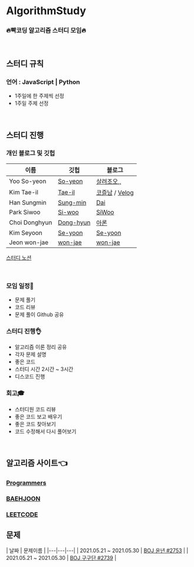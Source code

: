 # AlgorithmStudy
### **🔥빡코딩 알고리즘 스터디 모임🔥**

<br>

## 스터디 규칙

### 언어 : JavaScript | Python
  - 1주일에 한 주제씩 선정
  - 1주일 주제 선정

<br>

## **스터디 진행**

### 개인 블로그 및 깃헙

| 이름 | 깃헙 | 블로그 | 
|---|---|---|
| Yoo So-yeon | [So-yeon](https://github.com/loverduck) | [살려조오,,](https://codingduck.tistory.com/)  |
| Kim Tae-il | [Tae-il](https://github.com/james-taeil) | [코즐남](https://cozznam.tistory.com/) / [Velog](https://velog.io/@edan_3000) |
| Han Sungmin | [Sung-min](https://github.com/ElleryVernon) | [Dai](https://velog.io/@tmpks5) |
| Park Siwoo | [Si-woo](https://github.com/SiwooPak) | [SiWoo](https://velog.io/@dev_shu) |
| Choi Donghyun | [Dong-hyun](https://github.com/aarDong-hyunon-93 ) | [아론](https://velog.io/@aaron_93) |
| Kim Seyoon | [Se-yoon](https://github.com/seyoonkim48) | [Se-yoon](https://velog.io/@yoon63) |
| Jeon won-jae | [won-jae](https://github.com/coriander345) | [won-jae](https://coriander345.github.io/) |

[스터디 노션](https://www.notion.so/loverduck97/Algorithm-Study-2d0c49b91c074f419830852c96306e6d)

<br>

### 모임 일정📅
  - 문제 풀기
  - 코드 리뷰
  - 문제 풀이 Github 공유

### 스터디 진행👌
  - 알고리즘 이론 정리 공유
  - 각자 문제 설명
  - 좋은 코드 
  - 스터디 시간 2시간 ~ 3시간
  - 디스코드 진행

### 회고🎓
  - 스터디원 코드 리뷰
  - 좋은 코드 보고 배우기
  - 좋은 코드 찾아보기
  - 코드 수정해서 다시 풀어보기

<br>

## **알고리즘 사이트👈** 
### [Programmers](https://programmers.co.kr/learn/challenges?tab=all_challenges)<br>
### [BAEHJOON](https://www.acmicpc.net/)<br>
### [LEETCODE](https://leetcode.com/)<br>

## **문제**
| 날짜 | 문제이름 | 
|---|---|---|
| 2021.05.21 ~ 2021.05.30 | [BOJ 윤년 #2753](https://www.acmicpc.net/problem/2753) | 
| 2021.05.21 ~ 2021.05.30 | [BOJ 구구단 #2739](https://www.acmicpc.net/problem/2739) | 

